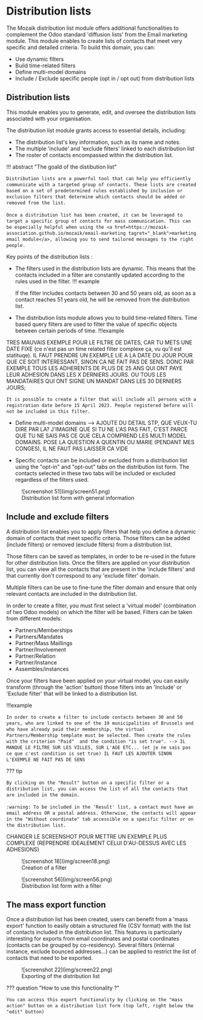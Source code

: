 # Distribution lists

The Mozaik distribution list module offers additional functionalities to complement the Odoo standard 'diffusion lists' from the Email marketing module. 
This module enables to create lists of contacts that meet very specific and detailed criteria. To build this domain, you can:

- Use dynamic filters
- Build time-related filters
- Define multi-model domains
- Include / Exclude specific people (opt in / opt out) from distribution lists 

## Distribution lists

This module enables you to generate, edit, and oversee the distribution lists associated with your organisation.

The distribution list module grants access to essential details, including:

- The distribution list's key information, such as its name and notes.
- The multiple 'include' and 'exclude filters' linked to each distribution list
- The roster of contacts encompassed within the distribution list.

!!! abstract "The goald of the distibution list" 

    Distribution lists are a powerful tool that can help you efficiently communicate with a targeted group of contacts. These lists are created based on a set of predetermined rules established by inclusion or exclusion filters that determine which contacts should be added or removed from the list.

    Once a distribution list has been created, it can be leveraged to target a specific group of contacts for mass communication. This can be especially helpful when using the <a href=https://mozaik-association.github.io/mozaik/email-marketing tagret="_blank">marketing email module</a>, allowing you to send tailored messages to the right people.    
 
Key points of the distribution lists :

- The filters used in the distribution lists are dynamic. This means that the contacts included in a filter are constantly updated according to the rules used in the filter. 
!!! example

    If the filter includes contacts between 30 and 50 years old, as soon as a contact reaches 51 years old, he will be removed from the distribution list.   

- The distribution lists module allows you to build time-related filters. Time based query filters are used to filter the value of specific objects between certain periods of time.
!!!example

TRES MAUVAIS EXEMPLE POUR LE FILTRE DE DATES, CAR TU METS UNE DATE FIXE (ce n'est pas un time related filter complexe ça, vu qu'il est statituqe). IL FAUT PRENDRE UN EXEMPLE LIE A LA DATE DU JOUR  POUR QUE CE SOIT INTERESSANT, SINON CA NE FAIT PAS DE SENS. DONC PAR EXEMPLE TOUS LES ADHERENTS DE PLUS DE 25 ANS QUI ONT PAYE LEUR ADHESION DANS LES X DERNIERS JOURS. OU TOUS LES MANDATAIRES QUI ONT SIGNE UN MANDAT DANS LES 30 DERNIERS JOURS;

    It is possible to create a filter that will include all persons with a registration date before 15 April 2023. People registered before will not be included in this filter.

- Define multi-model domains --> AJOUTE DU DETAIL STP, QUE VEUX-TU DIRE PAR LA? J'IMAGINE QUE SI TU NE L'AS PAS FAIT, C'EST PARCE QUE TU NE SAIS PAS CE QUE CELA COMPREND LES MULTI MODEL DOMAINS. POSE LA QUESTION A QUENTIN OU MARIE (PENDANT MES CONGES), IL NE FAUT PAS LAISSER CA VIDE

    
- Specific contacts can be included or excluded from a distribution list using the "opt-in" and "opt-out" tabs on the distribution list form. The contacts selected in these two tabs will be included or excluded regardless of the filters used. 

<figure markdown>
![screenshot 51](img/screen51.png)
 <figcaption>Distribution list form with general information</figcaption>
</figure>

## Include and exclude filters
 
A distribution list enables you to apply filters that help you define a dynamic domain of contacts that meet specific criteria. Those filters can be added (include filters) or removed (exclude filters) from a distribution list. 

Those filters can be saved as templates, in order to be re-used in the future for other distribution lists. Once the filters are applied on your distribution list, you can view all the contacts that are present in the 'include filters' and that currently don't correspond to any 'exclude filter' domain.

Multiple filters can be use to fine-tune the filter domain and ensure that only relevant contacts are included in the distribution list.

In order to create a filter, you must first select a 'virtual model' (combination of two Odoo models) on which the filter will be based. Filters can be taken from different models: 

- Partners/Memberships
- Partners/Mandates
- Partner/Mass Maillings
- Partner/Involvement
- Partner/Relation 
- Partner/Instance 
- Assembles/instances 

Once your filters have been applied on your virtual model, you can easily transform (through the 'action' button) those filters into an 'Include' or 'Exclude filter' that will be linked to a distribution list. 

!!!example

    In order to create a filter to include contacts between 30 and 50 years, who are linked to one of the 19 municipalities of Brussels and who have already paid their membership, the virtual Partners/Membership template must be selected. Then create the rules with the criterion "Paid"  and the condition "is set true". --> IL MANQUE LE FILTRE SUR LES VILLES, SUR L'AGE ETC... (et je ne sais pas ce que c'est condition is set true) IL FAUT LES AJOUTER SINON L'EXEMPLE NE FAIT PAS DE SENS

 

??? tip

    By clicking on the "Result" button on a specific filter or a distribution list, you can access the list of all the contacts that are included in the domain. 

    :warning: To be included in the 'Result' list, a contact must have an email address OR a postal address. Otherwise, the contacts will appear in the "Without coordinate" tab accessible on a specific filter or on the distribution list.

CHANGER LE SCREENSHOT POUR METTRE UN EXEMPLE PLUS COMPLEXE (REPRENDRE IDEALEMENT CELUI D'AU-DESSUS AVEC LES ADHESIONS)
<figure markdown>
![screenshot 18](img/screen18.png)
<figcaption>Creation of a filter</figcaption>
</figure>
<figure markdown>
![screenshot 56](img/screen56.png)
<figcaption>Distribution list form with a filter</figcaption>
</figure>

## The mass export function

Once a distribution list has been created, users can benefit from a 'mass export' function to easily obtain a structured file (CSV format) with the list of contacts included in the distribution list. This features is particularly interesting for exports from email coordinates and postal coordinates (contacts can be grouped by co-residency). Several filters (internal instance, exclude bounced addresses...) can be applied  to restrict the list of contacts that need to be exported. 


<figure markdown>
![screenshot 22](img/screen22.png)
 <figcaption>Exporting of the distribution list</figcaption>
</figure>

??? question "How to use this functionality ?"

    You can access this export functionality by clicking on the "mass action" button on a distribution list form (top left, right below the "edit" button)